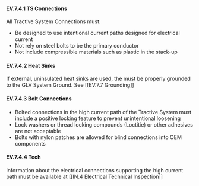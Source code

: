 #### EV.7.4.1 TS Connections
All Tractive System Connections must:
- Be designed to use intentional current paths designed for electrical current
- Not rely on steel bolts to be the primary conductor
- Not include compressible materials such as plastic in the stack-up

#### EV.7.4.2 Heat Sinks
If external, uninsulated heat sinks are used, the must be properly grounded to the GLV System Ground. See [[EV.7.7 Grounding]]

#### EV.7.4.3 Bolt Connections
- Bolted connections in the high current path of the Tractive System must include a positive locking feature to prevent unintentional loosening
- Lock washers or thread locking compounds (Loctitie) or other adhesives are not acceptable
- Bolts with nylon patches are allowed for blind connections into OEM components

#### EV.7.4.4 Tech
Information about the electrical connections supporting the high current path must be available at [[IN.4 Electrical Technical Inspection]]